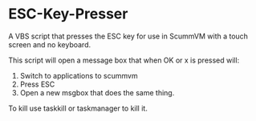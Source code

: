 # ESC-Key-Presser
A VBS script that presses the ESC key for use in ScummVM with a touch screen and no keyboard.

This script will open a message box that when OK or x is pressed will:

1) Switch to applications to scummvm
2) Press ESC
3) Open a new msgbox that does the same thing.

To kill use taskkill or taskmanager to kill it.
